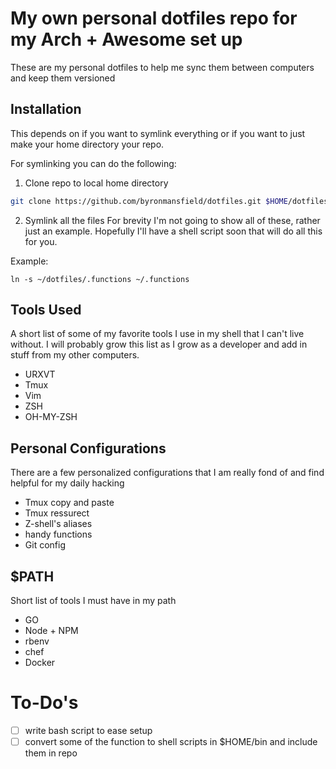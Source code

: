 # My own personal dotfiles repo for my Arch + Awesome set up

These are my personal dotfiles to help me sync them between computers and keep them versioned

## Installation

This depends on if you want to symlink everything or if you want to just make
your home directory your repo. 

For symlinking you can do the following:

1. Clone repo to local home directory

```bash
git clone https://github.com/byronmansfield/dotfiles.git $HOME/dotfiles
```

2. Symlink all the files
For brevity I'm not going to show all of these, rather just an example.
Hopefully I'll have a shell script soon that will do all this for you. 

Example:
```shell
ln -s ~/dotfiles/.functions ~/.functions
```

## Tools Used

A short list of some of my favorite tools I use in my shell that I can't live without. I will probably grow this list as I grow as a developer and add in stuff from my other computers.

* URXVT
* Tmux
* Vim
* ZSH
* OH-MY-ZSH

## Personal Configurations

There are a few personalized configurations that I am really fond of and find helpful for my daily hacking

* Tmux copy and paste
* Tmux ressurect
* Z-shell's aliases
* handy functions
* Git config

## $PATH

Short list of tools I must have in my path

* GO
* Node + NPM
* rbenv
* chef
* Docker

# To-Do's

- [ ] write bash script to ease setup
- [ ] convert some of the function to shell scripts in $HOME/bin and include
	them in repo
